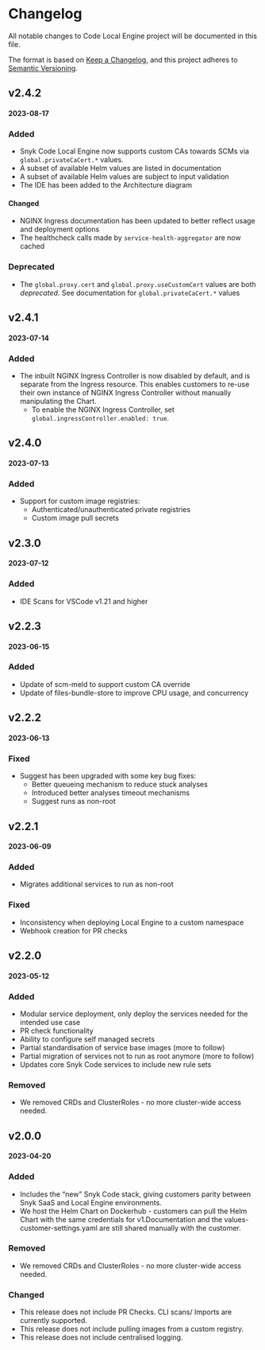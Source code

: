 # Changelog

All notable changes to Code Local Engine project will be documented in this file.

The format is based on [Keep a Changelog](https://keepachangelog.com/en/1.0.0/),
and this project adheres to [Semantic Versioning](https://semver.org/spec/v2.0.0.html).

## v2.4.2
#### 2023-08-17

### Added
- Snyk Code Local Engine now supports custom CAs towards SCMs via `global.privateCaCert.*` values.
- A subset of available Helm values are listed in documentation
- A subset of available Helm values are subject to input validation
- The IDE has been added to the Architecture diagram

#### Changed
- NGINX Ingress documentation has been updated to better reflect usage and deployment options
- The healthcheck calls made by `service-health-aggregator` are now cached

### Deprecated
- The `global.proxy.cert` and `global.proxy.useCustomCert` values are both _deprecated_. See documentation for `global.privateCaCert.*` values

## v2.4.1
#### 2023-07-14

### Added
- The inbuilt NGINX Ingress Controller is now disabled by default, and is separate from the Ingress resource. This enables customers to re-use their own instance of NGINX Ingress Controller without manually manipulating the Chart.
    - To enable the NGINX Ingress Controller, set `global.ingressController.enabled: true`.

## v2.4.0
#### 2023-07-13

### Added
- Support for custom image registries:
  - Authenticated/unauthenticated private registries
  - Custom image pull secrets

## v2.3.0
#### 2023-07-12

### Added
- IDE Scans for VSCode v1.21 and higher

## v2.2.3
#### 2023-06-15

### Added
- Update of scm-meld to support custom CA override
- Update of files-bundle-store to improve CPU usage, and concurrency
  
## v2.2.2
#### 2023-06-13

### Fixed
- Suggest has been upgraded with some key bug fixes:
  - Better queueing mechanism to reduce stuck analyses
  - Introduced better analyses timeout mechanisms
  - Suggest runs as non-root
  
## v2.2.1
#### 2023-06-09

### Added
- Migrates additional services to run as non-root
  
### Fixed
- Inconsistency when deploying Local Engine to a custom namespace
- Webhook creation for PR checks

## v2.2.0
#### 2023-05-12

### Added

- Modular service deployment, only deploy the services needed for the intended use case
- PR check functionality
- Ability to configure self managed secrets
- Partial standardisation of service base images (more to follow)
- Partial migration of services not to run as root anymore (more to follow)
- Updates core Snyk Code services to include new rule sets

### Removed

- We removed CRDs and ClusterRoles - no more cluster-wide access needed.

## v2.0.0
#### 2023-04-20

### Added

- Includes the “new” Snyk Code stack, giving customers parity between Snyk SaaS and Local Engine environments.
- We host the Helm Chart on Dockerhub - customers can pull the Helm Chart with the same credentials for v1.Documentation and the values-customer-settings.yaml are still shared manually with the customer.

### Removed

- We removed CRDs and ClusterRoles - no more cluster-wide access needed.

### Changed

- This release does not include PR Checks. CLI scans/ Imports are currently supported.
- This release does not include pulling images from a custom registry.
- This release does not include centralised logging.